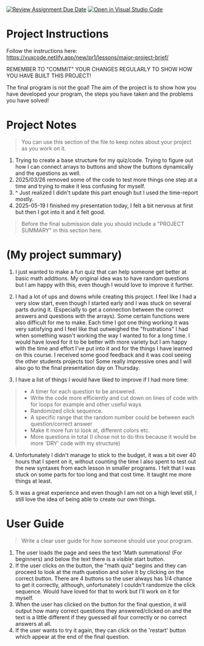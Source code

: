 [![Review Assignment Due Date](https://classroom.github.com/assets/deadline-readme-button-22041afd0340ce965d47ae6ef1cefeee28c7c493a6346c4f15d667ab976d596c.svg)](https://classroom.github.com/a/zon3mdIg)
[![Open in Visual Studio Code](https://classroom.github.com/assets/open-in-vscode-2e0aaae1b6195c2367325f4f02e2d04e9abb55f0b24a779b69b11b9e10269abc.svg)](https://classroom.github.com/online_ide?assignment_repo_id=18801507&assignment_repo_type=AssignmentRepo)
# Project Instructions
Follow the instructions here: https://vuxcode.netlify.app/new/pr1/lessons/major-project-brief/

REMEMBER TO "COMMIT" YOUR CHANGES REGULARLY TO SHOW HOW YOU HAVE BUILT THIS PROJECT! 

The final program is not the goal! The aim of the project is to show how you have developed your program, the steps you have taken and the problems you have solved!

# Project Notes

> You can use this section of the file to keep notes about your project as you work on it.

1. Trying to create a base structure for my quiz/code. Trying to figure out how I can connect
arrays to buttons and show the buttons dynamically and the questions as well.
2. 2025/03/26 removed some of the code to test more things one step at a time and trying to make it less confusing for myself.
3. ^ Just realized I didn't update this part enough but I used the time-report mostly.
4. 2025-05-19 I finished my presentation today, I felt a bit nervous at first but then I got into it and it felt good. 


> Before the final submission date you should include a "PROJECT SUMMARY" in this section here.

# (My project summary)

1. I just wanted to make a fun quiz that can help someone get better at basic math additions. My original idea was to have random questions but I am happy with this, even though I would love to improve it further.

2. I had a lot of ups and downs while creating this project. I feel like I had a very slow start, even though I started early and I was stuck on several parts during it. (Especially to get a connection between the correct answers and questions with the arrays). Some certain functions were also difficult for me to make. Each time I got one thing working it was very satisfying and I feel like that outweighed the "frustrations" I had when something wasn't working the way I wanted to for a long time. I would have loved for it to be better with more variety but I am happy with the time and effort I've put into it and for the things I have learned on this course. I received some good feedback and it was cool seeing the other students projects too! Some really impressive ones and I will also go to the final presentation day on Thursday.

3. I have a list of things I would have liked to improve if I had more time:
> - A timer for each question to be answered.
> - Write the code more efficiently and cut down on lines of code with for loops for example and other useful ways
> - Randomized click sequence.
> - A specific range that the random number could be between each question/correct answer
> - Make it more fun to look at, different colors etc.
> - More questions in total (I chose not to do this because it would be more 'DRY' code with my structure)

4. Unfortunately I didn't manage to stick to the budget, it was a bit over 40 hours that I spent on it, without counting the time I also spent to test out the new syntaxes from each lesson in smaller programs. I felt that I was stuck on some parts for too long and that cost time. It taught me more things at least.

5. It was a great experience and even though I am not on a high level still, I still love the idea of being able to create our own things.

# User Guide

> Write a clear user guide for how someone should use your program.
1. The user loads the page and sees the text 'Math summations! (For beginners) and below the text there is a visible start button.
2. If the user clicks on the button, the "math quiz" begins and they can proceed to look at the math question and solve it by clicking on the correct button. There are 4 buttons so the user always has 1/4 chance to get it correctly, although, unfortunately I couldn't randomize the click sequence. Would have loved for that to work but I'll work on it for myself.
3. When the user has clicked on the button for the final question, it will output how many correct questions they answered/clicked on and the text is a little different if they guessed all four correctly or no correct answers at all.
4. If the user wants to try it again, they can click on the 'restart' button which appear at the end of the final question.


